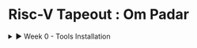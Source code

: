 # Risc-V Tapeout : Om Padar

<details>
  <summary>► Week 0 - Tools Installation</summary>
  
  
  
  ---
  
  ### Icarus Verilog (iverilog) Installation
  
  Icarus Verilog is an open-source Verilog simulator used to compile and test Verilog code.
  
  
  **Command Used:**

  sudo apt-get install iverilog
  
 
![WhatsApp Image 2025-09-19 at 2 50 10 PM](https://github.com/user-attachments/assets/fdb86356-eeda-4591-856c-021954b11c3a)
## Yosys Open Synthesis Suite Installation
**command Used:**
  sudo apt-get install yosys

![WhatsApp Image 2025-09-19 at 6 05 05 PM](https://github.com/user-attachments/assets/8ca51f3a-d0b6-44be-b60d-3d84161a03f5)
## GTKWave Installation

**command Used:**
  sudo apt-get install gtkwave

![WhatsApp Image 2025-09-20 at 9 36 22 PM](https://github.com/user-attachments/assets/d5176a05-3222-4129-9c5e-a7685bff4f88)
---


  
  




